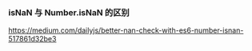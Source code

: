 ### isNaN 与 Number.isNaN 的区别


https://medium.com/dailyjs/better-nan-check-with-es6-number-isnan-517861d32be3
